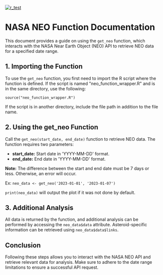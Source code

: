 [![r_test](https://github.com/Dhunsheth/nasa_R_wrapper/actions/workflows/r_test.yml/badge.svg?branch=main)](https://github.com/Dhunsheth/nasa_R_wrapper/actions/workflows/r_test.yml)

# NASA NEO Function Documentation

This document provides a guide on using the `get_neo` function, which interacts with the NASA Near Earth Object (NEO) API to retrieve NEO data for a specified date range.

## 1. Importing the Function

To use the `get_neo` function, you first need to import the R script where the function is defined. If the script is named "neo_function_wrapper.R" and is in the same directory, use the following:

`source("neo_function_wrapper.R")`

If the script is in another directory, include the file path in addition to the file name.

## 2. Using the get_neo Function

Call the `get_neo(start_date, end_date)` function to retrieve NEO data. The function requires two parameters:

- **start_date:** Start date in 'YYYY-MM-DD' format.    
- **end_date:** End date in 'YYYY-MM-DD' format.    

**Note:** The difference between the start and end date must be 7 days or less. Otherwise, an error will occur.   

Ex: `neo_data <- get_neo('2023-01-01', '2023-01-07')`    

`print(neo_data)` will output the plot if it was not done by default.  

## 3. Additional Analysis    

All data is returned by the function, and additional analysis can be performed by accessing the `neo_data$data` attribute. Asteroid-specific information can be retrieved using `neo_data$data$links`.

## Conclusion   

Following these steps allows you to interact with the NASA NEO API and retrieve relevant data for analysis. Make sure to adhere to the date range limitations to ensure a successful API request.
